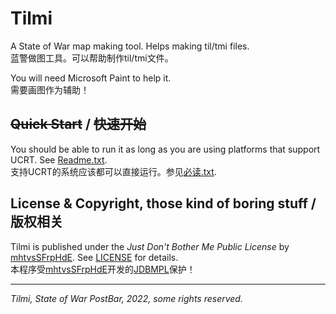 # Tilmi

A State of War map making tool. Helps making til/tmi files.  
蓝警做图工具。可以帮助制作til/tmi文件。

You will need Microsoft Paint to help it.  
需要画图作为辅助！

## ~~Quick Start~~ / ~~快速开始~~

You should be able to run it as long as you are using platforms that support UCRT. See [Readme.txt](docs/Readme.txt).  
支持UCRT的系统应该都可以直接运行。参见[必读.txt](docs/%E5%BF%85%E8%AF%BB.txt).

## License & Copyright, those kind of boring stuff / 版权相关

Tilmi is published under the _Just Don't Bother Me Public License_ by [mhtvsSFrpHdE](https://github.com/mhtvsSFrpHdE). See [LICENSE](LICENSE) for details.  
本程序受[mhtvsSFrpHdE](https://github.com/mhtvsSFrpHdE)开发的[JDBMPL](LICENSE)保护！

---

_Tilmi, State of War PostBar, 2022, some rights reserved._

